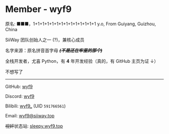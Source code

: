 # Member - wyf9

原名: ■■■，1+1+1+1+1+1+1+1+1+1+1+1+1+1 y.o, From Guiyang, Guizhou, China

SiiWay 团队创始人之一 (?)，兼核心成员

名字来源：原名拼音首字母 ***~~(不是还在牢里的那个)~~***

全栈开发者，尤喜 Python，有 **4** 年开发经验（真的，有 GitHub 主页为证 ↓）

不想写了

---

GitHub: [wyf9](https://github.com/wyf9)

Discord: [wyf9](https://discord.com/app)

Bilibili: [wyf9_](https://space.bilibili.com/591766561) (UID `591766561`)

Email: [wyf9@siiway.top](mailto:wyf9@siiway.top)

~~视奸~~状态站: [sleepy.wyf9.top](https://sleepy.wyf9.top)